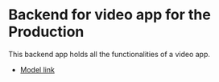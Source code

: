 # Backend for video app for the Production

This backend app holds all the functionalities of a video app.

- [Model link](https://app.eraser.io/workspace/YtPqZ1VogxGy1jzIDkzj)
